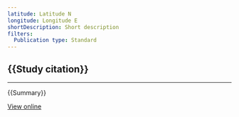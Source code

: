 ```yaml
---
latitude: Latitude N
longitude: Longitude E
shortDescription: Short description
filters:
  Publication type: Standard
---
```


## {{Study citation}}

---

{{Summary}}

[View online]({{Hyperlink}})
